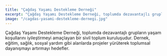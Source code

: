 ```yaml
---
title: "Çağdaş Yaşamı Destekleme Derneği"
excerpt: "Çağdaş Yaşamı Destekleme Derneği, toplumda dezavantajlı grupların yaşam koşullarını iyileştirmeyi amaçlayan bir sivil toplum kuruluşudur."
image: "/cagdas-yasami-destekleme-dernegi.jpg"
---
```


Çağdaş Yaşamı Destekleme Derneği, toplumda dezavantajlı grupların yaşam koşullarını iyileştirmeyi amaçlayan bir sivil toplum kuruluşudur. Dernek, eğitim, sağlık, sosyal yardım gibi alanlarda projeler yürüterek toplumsal dayanışmayı artırmayı hedefler.
